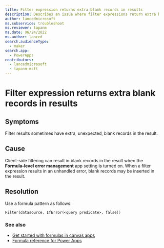 ```yaml
---
title: Filter expression returns extra blank records in results 
description: Describes an issue where filter expressions return extra blank records in results for a formula.
author: lancedmicrosoft
ms.subservice: troubleshoot
ms.reviewer: tapanm
ms.date: 06/24/2022
ms.author: lanced
search.audienceType: 
  - maker
search.app: 
  - PowerApps
contributors:
  - lancedmicrosoft
  - tapanm-msft
---
```

# Filter expression returns extra blank records in results

## Symptoms

Filter results sometimes have extra, unexpected, blank records in the result.

## Cause

Client-side filtering can result in blank records in the result when the **Formula-level error management** app setting is turned on. When a filter expression results in an unhandled error, blank records may be inserted in the result.

## Resolution

Use a formula pattern as follows:

```powerapps-dot
Filter(datasource, IfError(<query predicate>, false))
```

### See also

- [Get started with formulas in canvas apps](/power-apps/maker/canvas-apps/working-with-formulas)
- [Formula reference for Power Apps](/power-platform/power-fx/formula-reference)